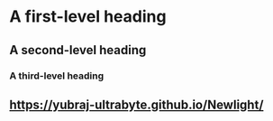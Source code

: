 # A first-level heading
## A second-level heading
### A third-level heading
## https://yubraj-ultrabyte.github.io/Newlight/
 
 
